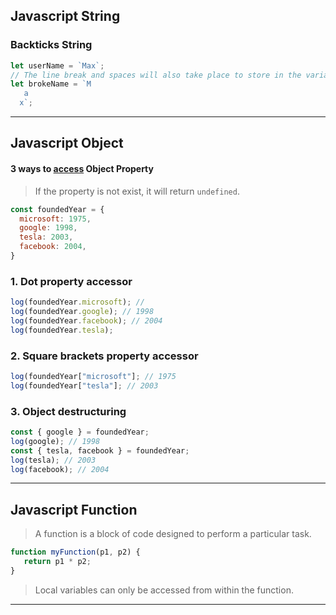 ## Javascript String
### Backticks String
```js
let userName = `Max`;
// The line break and spaces will also take place to store in the variable.
let brokeName = `M
   a
  x`;
```

---

## Javascript Object
#### 3 ways to [access](https://dmitripavlutin.com/access-object-properties-javascript/) Object Property
> If the property is not exist, it will return `undefined`.
```js
const foundedYear = {
  microsoft: 1975,
  google: 1998,
  tesla: 2003,
  facebook: 2004,
}

```
### 1. Dot property accessor
```js
log(foundedYear.microsoft); //
log(foundedYear.google); // 1998
log(foundedYear.facebook); // 2004
log(foundedYear.tesla);
```

### 2. Square brackets property accessor
```js
log(foundedYear["microsoft"]; // 1975
log(foundedYear["tesla"]; // 2003
```
### 3. Object destructuring
```js
const { google } = foundedYear;
log(google); // 1998
const { tesla, facebook } = foundedYear;
log(tesla); // 2003
log(facebook); // 2004
```

---

## Javascript Function
> A function is a block of code designed to perform a particular task.
```js
function myFunction(p1, p2) {
   return p1 * p2;
}
```
> Local variables can only be accessed from within the function.
---
